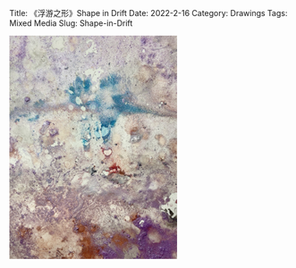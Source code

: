 Title: 《浮游之形》Shape in Drift
Date: 2022-2-16
Category: Drawings
Tags: Mixed Media
Slug: Shape-in-Drift

<div style="display: flex; gap: 20px;">
  <img src="../images/Shape-in-Drift.jpeg" alt="Shape-in-Drift" style="max-height: 400px;">
</div>

